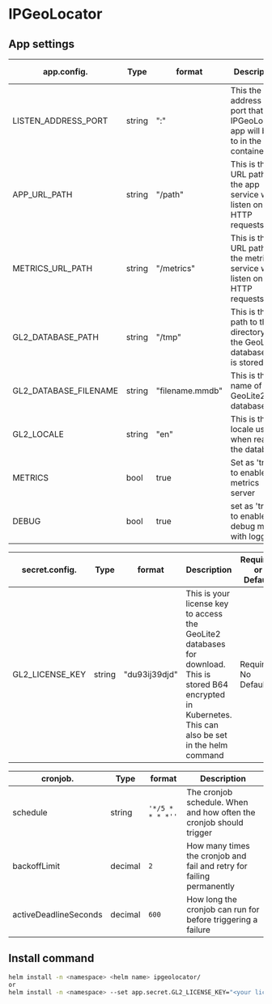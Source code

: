 # IPGeoLocator

## App settings

app.config. | Type | format | Description | Required or Default
------------ | ------------- | ------------- | ------------- | -------------
LISTEN_ADDRESS_PORT | string | "<ip address>:<pord>"| This the address and port that the IPGeoLocator app will bind to in the container. | Default: 0.0.0.0:8080
APP_URL_PATH | string | "/path" | This is the URL path that the app service will listen on for HTTP requests | Default: "/location"
METRICS_URL_PATH | string | "/metrics" | This is the URL path that the metrics service will listen on for HTTP requests | Default: "/metrics"
GL2_DATABASE_PATH | string | "/tmp" | This is the path to the directory that the GeoLite2 database file is stored in. | Required: No Default
GL2_DATABASE_FILENAME | string | "filename.mmdb" | This is the name of the GeoLite2 database file | Required: No Default
GL2_LOCALE | string | "en" | This is the locale used when reading the database | Default: "en"
METRICS | bool | true | Set as 'true' to enable the metrics server | Default: false
DEBUG | bool | true | set as 'true' to enable debug mode with logging | Default: false
  
  
secret.config. | Type | format | Description | Required or Default
------------ | ------------- | ------------- | ------------- | -------------
GL2_LICENSE_KEY | string | "du93ij39djd" | This is your license key to access the GeoLite2 databases for download. This is stored B64 encrypted in Kubernetes. This can also be set in the helm command | Required:  No Default


cronjob. | Type | format | Description 
------------ | ------------- | ------------- | -------------
schedule | string | ```'*/5 * * * *''``` | The cronjob schedule. When and how often the cronjob should trigger
backoffLimit | decimal | ```2``` | How many times the cronjob and fail and retry for failing permanently 
activeDeadlineSeconds | decimal | ```600``` | How long the cronjob can run for before triggering a failure


## Install command
```sh
helm install -n <namespace> <helm name> ipgeolocator/
or
helm install -n <namespace> --set app.secret.GL2_LICENSE_KEY="<your license key>" <helm name> ipgeolocator/
